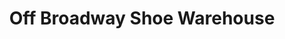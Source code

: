 ---
title: "Off Broadway Shoe Warehouse"
url: /san-antonio/off-broadway-shoe-warehouse/
shop: Schuhe
---